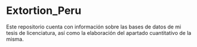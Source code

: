 # Extortion_Peru
Este repositorio cuenta con información sobre las bases de datos de mi tesis de licenciatura, así como la elaboración del apartado cuantitativo de la misma.
